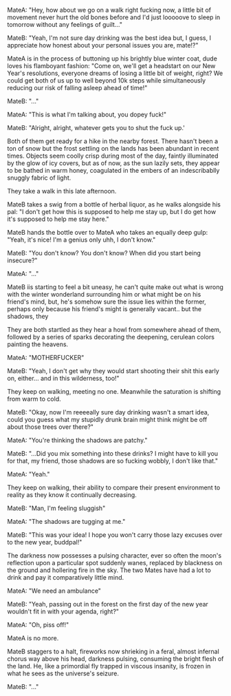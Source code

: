 MateA: "Hey, how about we go on a walk right fucking now, a little bit of movement never hurt the old bones before and I'd just looooove to sleep in tomorrow without any feelings of guilt..."

MateB: "Yeah, I'm not sure day drinking was the best idea but, I guess, I appreciate how honest about your personal issues you are, mate!?"

MateA is in the process of buttoning up his brightly blue winter coat, dude loves his flamboyant fashion: "Come on, we'll get a headstart on our New Year's resolutions, everyone dreams of losing a little bit of weight, right? We could get both of us up to well beyond 10k steps while simultaneously reducing our risk of falling asleep ahead of time!"

MateB: "..."

MateA: "This is what I'm talking about, you dopey fuck!"

MateB: "Alright, alright, whatever gets you to shut the fuck up.'

Both of them get ready for a hike in the nearby forest. There hasn't been a ton of snow but the frost settling on the lands has been abundant in recent times. Objects seem coolly crisp during most of the day, faintly illuminated by the glow of icy covers, but as of now, as the sun lazily sets, they appear to be bathed in warm honey, coagulated in the embers of an indescribablly snuggly fabric of light.

They take a walk in this late afternoon.

MateB takes a swig from a bottle of herbal liquor, as he walks alongside his pal: "I don't get how this is supposed to help me stay up, but I do get how it's supposed to help me stay here."

MateB hands the bottle over to MateA who takes an equally deep gulp: "Yeah, it's nice! I'm a genius only uhh, I don't know."

MateB: "You don't know? You don't know? When did you start being insecure?"

MateA: "..." 

MateB iis starting to feel a bit uneasy, he can't quite make out what is wrong with the winter wonderland surrounding him or what might be on his friend's mind, but, he's somehow sure the issue lies within the former, perhaps only because his friend's might is generally vacant.. but the shadows, they

They are both startled as they hear a howl from somewhere ahead of them, followed by a series of sparks decorating the deepening, cerulean colors painting the heavens.

MateA: "MOTHERFUCKER"

MateB: "Yeah, I don't get why they would start shooting their shit this early on, either... and in this wilderness, too!"

They keep on walking, meeting no one. Meanwhile the saturation is shifting from warm to cold.

MateB:  "Okay, now I'm reeeeally sure day drinking wasn't a smart idea, could you guess what my stupidly drunk brain might think might be off about those trees over there?"

MateA: "You're thinking the shadows are patchy."

MateB: "...Did you mix something into these drinks? I might have to kill you for that, my friend, those shadows are so fucking wobbly, I don't like that."

MateA: "Yeah."

They keep on walking, their ability to compare their present environment to reality as they know it continually decreasing.

MateB: "Man, I'm feeling sluggish"

MateA: "The shadows are tugging at me."

MateB:  "This was your idea! I hope you won't carry those lazy excuses over to the new year, buddpal!"

The darkness now possesses a pulsing character, ever so often the moon's reflection upon a particular spot suddenly wanes, replaced by blackness on the ground and hollering fire in the sky. The two Mates have had a lot to drink and pay it comparatively little mind.

MateA: "We need an ambulance"

MateB: "Yeah, passing out in the forest on the first day of the new year wouldn't fit in with your agenda, right?"

MateA: "Oh, piss off!"

MateA is no more.

MateB staggers to a halt, fireworks now shrieking in a feral, almost infernal chorus way above his head, darkness pulsing, consuming the bright flesh of the land. He, like a primordial fly trapped in viscous insanity, is frozen in what he sees as the universe's seizure.

MateB: "..."